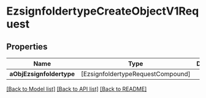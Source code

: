 # EzsignfoldertypeCreateObjectV1Request

## Properties
Name | Type | Description | Notes
------------ | ------------- | ------------- | -------------
**aObjEzsignfoldertype** | [EzsignfoldertypeRequestCompound] |  | 

[[Back to Model list]](../README.md#documentation-for-models) [[Back to API list]](../README.md#documentation-for-api-endpoints) [[Back to README]](../README.md)


